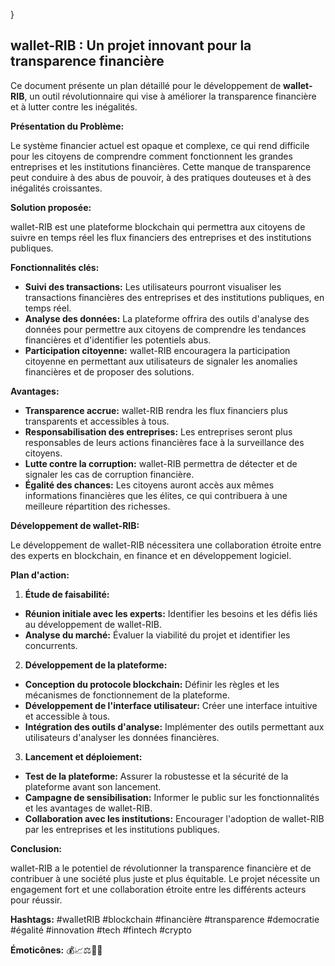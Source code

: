 



}

##  wallet-RIB : Un projet innovant pour la transparence financière

Ce document présente un plan détaillé pour le développement de **wallet-RIB**, un outil révolutionnaire qui vise à améliorer la transparence financière et à lutter contre les inégalités.

**Présentation du Problème:**

Le système financier actuel est opaque et complexe, ce qui rend difficile pour les citoyens de comprendre comment fonctionnent les grandes entreprises et les institutions financières.  Cette manque de transparence peut conduire à des abus de pouvoir, à des pratiques douteuses et à des inégalités croissantes.

**Solution proposée:**

wallet-RIB est une plateforme blockchain qui permettra aux citoyens de suivre en temps réel les flux financiers des entreprises et des institutions publiques.  

**Fonctionnalités clés:**

* **Suivi des transactions:** Les utilisateurs pourront visualiser les transactions financières des entreprises et des institutions publiques, en temps réel.
* **Analyse des données:** La plateforme offrira des outils d'analyse des données pour permettre aux citoyens de comprendre les tendances financières et d'identifier les potentiels abus.
* **Participation citoyenne:** wallet-RIB encouragera la participation citoyenne en permettant aux utilisateurs de signaler les anomalies financières et de proposer des solutions.

**Avantages:**

* **Transparence accrue:** wallet-RIB rendra les flux financiers plus transparents et accessibles à tous.
* **Responsabilisation des entreprises:** Les entreprises seront plus responsables de leurs actions financières face à la surveillance des citoyens.
* **Lutte contre la corruption:** wallet-RIB permettra de détecter et de signaler les cas de corruption financière.
* **Égalité des chances:** Les citoyens auront accès aux mêmes informations financières que les élites, ce qui contribuera à une meilleure répartition des richesses.

**Développement de wallet-RIB:**

Le développement de wallet-RIB nécessitera une collaboration étroite entre des experts en blockchain, en finance et en développement logiciel. 

**Plan d'action:**

1. **Étude de faisabilité:**

* **Réunion initiale avec les experts:** Identifier les besoins et les défis liés au développement de wallet-RIB.
* **Analyse du marché:** Évaluer la viabilité du projet et identifier les concurrents.

2. **Développement de la plateforme:**

* **Conception du protocole blockchain:** Définir les règles et les mécanismes de fonctionnement de la plateforme.
* **Développement de l'interface utilisateur:** Créer une interface intuitive et accessible à tous.
* **Intégration des outils d'analyse:** Implémenter des outils permettant aux utilisateurs d'analyser les données financières.

3. **Lancement et déploiement:**

* **Test de la plateforme:** Assurer la robustesse et la sécurité de la plateforme avant son lancement.
* **Campagne de sensibilisation:** Informer le public sur les fonctionnalités et les avantages de wallet-RIB.
* **Collaboration avec les institutions:** Encourager l'adoption de wallet-RIB par les entreprises et les institutions publiques.


**Conclusion:**

wallet-RIB a le potentiel de révolutionner la transparence financière et de contribuer à une société plus juste et plus équitable.  Le projet nécessite un engagement fort et une collaboration étroite entre les différents acteurs pour réussir.


**Hashtags:** #walletRIB #blockchain #financière #transparence #democratie #égalité #innovation #tech #fintech #crypto 

**Émoticônes:** 💰📈⚖️🤝💡


